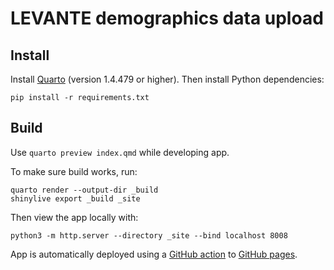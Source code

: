 # LEVANTE demographics data upload

## Install

Install [Quarto](https://quarto.org/docs/download/) (version 1.4.479 or higher).
Then install Python dependencies:
```
pip install -r requirements.txt
```

## Build

Use `quarto preview index.qmd` while developing app.

To make sure build works, run:
```
quarto render --output-dir _build
shinylive export _build _site
```

Then view the app locally with:
```
python3 -m http.server --directory _site --bind localhost 8008
```

App is automatically deployed using a [GitHub action](https://github.com/levante-framework/demographics/blob/main/.github/workflows/build-deploy.yml) to [GitHub pages](https://levante-framework.github.io/demographics/).
